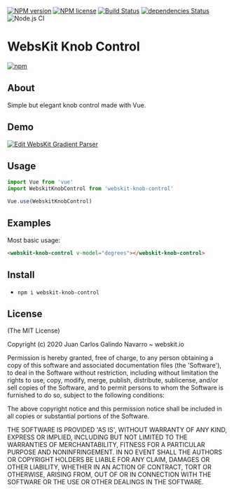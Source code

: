 [![NPM version](http://img.shields.io/npm/v/webskit-gradient-parser.svg?style=flat)](https://www.npmjs.org/package/webskit-gradient-parser)
[![NPM license](http://img.shields.io/npm/l/webskit-gradient-parser.svg?style=flat)](https://www.npmjs.org/package/webskit-gradient-parser)
[![Build Status](https://travis-ci.org/oceangravity/webskit-gradient-parser.svg?branch=master)](https://travis-ci.org/oceangravity/webskit-gradient-parser)
[![dependencies Status](https://david-dm.org/oceangravity/webskit-gradient-parser.svg)](https://david-dm.org/oceangravity/webskit-gradient-parser)
![Node.js CI](https://github.com/oceangravity/webskit-gradient-parser/workflows/Node.js%20CI/badge.svg)
# WebsKit Knob Control
[![npm](https://nodei.co/npm/webskit-knob-control.svg?downloads=true)](https://nodei.co/npm/webskit-knob-control/)

## About

Simple but elegant knob control made with Vue.

## Demo

[![Edit WebsKit Gradient Parser](https://codesandbox.io/static/img/play-codesandbox.svg)](https://codesandbox.io/s/gradient-parser-bexc5?fontsize=14&hidenavigation=1&theme=dark)


## Usage

```javascript
import Vue from 'vue'
import WebskitKnobControl from 'webskit-knob-control'

Vue.use(WebskitKnobControl)
```

## Examples

Most basic usage:
```html
<webskit-knob-control v-model="degrees"></webskit-knob-control>
```

## Install
- `npm i webskit-knob-control`

## License

(The MIT License)

Copyright (c) 2020 Juan Carlos Galindo Navarro ~ webskit.io

Permission is hereby granted, free of charge, to any person obtaining
a copy of this software and associated documentation files (the
'Software'), to deal in the Software without restriction, including
without limitation the rights to use, copy, modify, merge, publish,
distribute, sublicense, and/or sell copies of the Software, and to
permit persons to whom the Software is furnished to do so, subject to
the following conditions:

The above copyright notice and this permission notice shall be
included in all copies or substantial portions of the Software.

THE SOFTWARE IS PROVIDED 'AS IS', WITHOUT WARRANTY OF ANY KIND,
EXPRESS OR IMPLIED, INCLUDING BUT NOT LIMITED TO THE WARRANTIES OF
MERCHANTABILITY, FITNESS FOR A PARTICULAR PURPOSE AND NONINFRINGEMENT.
IN NO EVENT SHALL THE AUTHORS OR COPYRIGHT HOLDERS BE LIABLE FOR ANY
CLAIM, DAMAGES OR OTHER LIABILITY, WHETHER IN AN ACTION OF CONTRACT,
TORT OR OTHERWISE, ARISING FROM, OUT OF OR IN CONNECTION WITH THE
SOFTWARE OR THE USE OR OTHER DEALINGS IN THE SOFTWARE.
